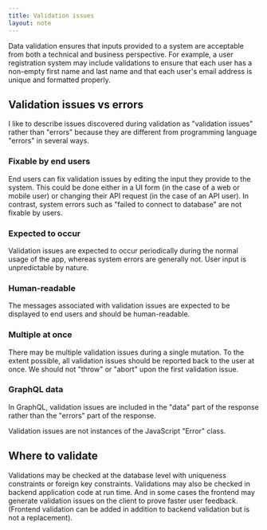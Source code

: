 ```yaml
---
title: Validation issues
layout: note
---
```


Data validation ensures that inputs provided to a system are acceptable from both a technical and business perspective. For example, a user registration system may include validations to ensure that each user has a non-empty first name and last name and that each user's email address is unique and formatted properly.

## Validation issues vs errors

I like to describe issues discovered during validation as "validation issues" rather than "errors" because they are different from programming language "errors" in several ways.

### Fixable by end users

End users can fix validation issues by editing the input they provide to the system. This could be done either in a UI form (in the case of a web or mobile user) or changing their API request (in the case of an API user). In contrast, system errors such as "failed to connect to database" are not fixable by users.

### Expected to occur

Validation issues are expected to occur periodically during the normal usage of the app, whereas system errors are generally not. User input is unpredictable by nature.

### Human-readable

The messages associated with validation issues are expected to be displayed to end users and should be human-readable.

### Multiple at once
There may be multiple validation issues during a single mutation. To the extent possible, all validation issues should be reported back to the user at once. We should not "throw" or "abort" upon the first validation issue.

### GraphQL data
In GraphQL, validation issues are included in the "data" part of the response rather than the "errors" part of the response.

Validation issues are not instances of the JavaScript "Error" class.

## Where to validate

Validations may be checked at the database level with uniqueness constraints or foreign key constraints. Validations may also be checked in backend application code at run time. And in some cases the frontend may generate validation issues on the client to prove faster user feedback. (Frontend validation can be added in addition to backend validation but is not a replacement).